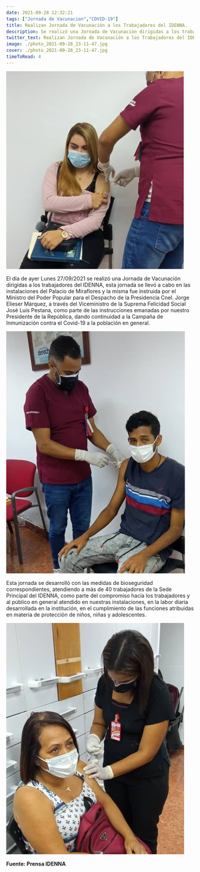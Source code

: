 ```yaml
---
date: 2021-09-28 12:32:21
tags: ["Jornada de Vacunacion","COVID-19"]
title: Realizan Jornada de Vacunación a los Trabajadores del IDENNA.
description: Se realizó una Jornada de Vacunación dirigidas a los trabajadores del IDENNA, esta jornada se llevó a cabo en las instalaciones del Palacio de Miraflores y la misma fue instruida por el Ministro del Poder Popular para el Despacho de la Presidencia Cnel. Jorge Elieser Márquez. 
twitter_text: Realizan Jornada de Vacunación a los Trabajadores del IDENNA.
image: ./photo_2021-09-28_23-11-47.jpg
cover: ./photo_2021-09-28_23-11-47.jpg
timeToRead: 4
---
```


![IDENNA](./photo_2021-09-28_23-11-47.jpg)

El día de ayer Lunes 27/09/2021 se realizó una Jornada de Vacunación dirigidas a los trabajadores del IDENNA, esta jornada se llevó a cabo en las instalaciones del Palacio de Miraflores y la misma fue instruida por el Ministro del Poder Popular para el Despacho de la Presidencia Cnel. Jorge Elieser Márquez, a través del Viceministro de la Suprema Felicidad Social José Luis Pestana, como parte de las instrucciones emanadas por nuestro Presidente de la República, dando continuidad a la Campaña de Inmunización contra el Covid-19  a la población en general. 

![IDENNA-2](./photo_2021-09-28_23-11-35.jpg)

Esta jornada se desarrolló con las medidas de bioseguridad correspondientes, atendiendo a más de 40 trabajadores de la Sede Principal del IDENNA, como parte del compromiso hacía los trabajadores y al público en general atendido en nuestras instalaciones, en la labor diaria desarrollada en la institución, en el  cumplimiento de las funciones atribuidas en materia de protección de niños, niñas y adolescentes.

![IDENNA-3](./photo_2021-09-28_23-11-24.jpg)


**Fuente: Prensa IDENNA**
